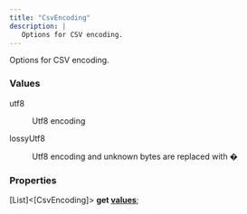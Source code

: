 ```yaml
---
title: "CsvEncoding"
description: |
   Options for CSV encoding.
---
```

 Options for CSV encoding.

### Values

<dl>
<dt><span class="dart-code">utf8</span></dt>
<dd>
  
 Utf8 encoding
</dd>
<dt><span class="dart-code">lossyUtf8</span></dt>
<dd>
  
 Utf8 encoding and unknown bytes are replaced with �
</dd>
</dl>


### Properties
<dl>
<dt>

<span class="dart-code">[List]\<[CsvEncoding]> <strong>get [values](values)</strong>;</span>
</dt>
</dl>
